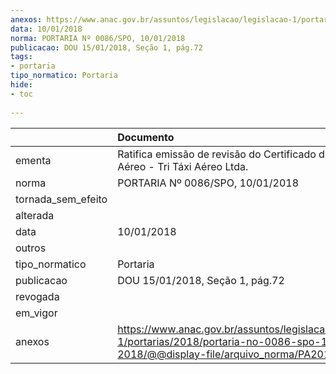 ```yaml
---
anexos: https://www.anac.gov.br/assuntos/legislacao/legislacao-1/portarias/2018/portaria-no-0086-spo-10-01-2018/@@display-file/arquivo_norma/PA2018-0086.pdf
data: 10/01/2018
norma: PORTARIA Nº 0086/SPO, 10/01/2018
publicacao: DOU 15/01/2018, Seção 1, pág.72
tags:
- portaria
tipo_normatico: Portaria
hide: 
- toc 
 
---
```


|                    | Documento                                                                                                                                            |
|:-------------------|:-----------------------------------------------------------------------------------------------------------------------------------------------------|
| ementa             | Ratifica emissão de revisão do Certificado de Operador Aéreo - Tri Táxi Aéreo Ltda.                                                                  |
| norma              | PORTARIA Nº 0086/SPO, 10/01/2018                                                                                                                     |
| tornada_sem_efeito |                                                                                                                                                      |
| alterada           |                                                                                                                                                      |
| data               | 10/01/2018                                                                                                                                           |
| outros             |                                                                                                                                                      |
| tipo_normatico     | Portaria                                                                                                                                             |
| publicacao         | DOU 15/01/2018, Seção 1, pág.72                                                                                                                      |
| revogada           |                                                                                                                                                      |
| em_vigor           |                                                                                                                                                      |
| anexos             | https://www.anac.gov.br/assuntos/legislacao/legislacao-1/portarias/2018/portaria-no-0086-spo-10-01-2018/@@display-file/arquivo_norma/PA2018-0086.pdf |